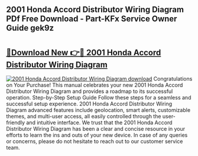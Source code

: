 ## 2001 Honda Accord Distributor Wiring Diagram PDf Free Download - Part-KFx Service Owner Guide gek9z

# <h2><a href="http://dfh8n7v.blite.top/?on=2001+Honda+Accord+Distributor+Wiring+Diagram">🔗Download New 👉🔴 2001 Honda Accord Distributor Wiring Diagram</a></h2>

[![2001 Honda Accord Distributor Wiring Diagram download](https://i.imgur.com/lujVjoI.png)](http://dfh8n7v.blite.top/?on=2001+Honda+Accord+Distributor+Wiring+Diagram)
Congratulations on Your Purchase! This manual celebrates your new 2001 Honda Accord Distributor Wiring Diagram and provides a roadmap to its successful operation. Step-by-Step Setup Guide Follow these steps for a seamless and successful setup experience. 2001 Honda Accord Distributor Wiring Diagram advanced features include geolocation, smart alerts, customizable themes, and multi-user access, all easily controlled through the user-friendly and intuitive interface. We trust that the 2001 Honda Accord Distributor Wiring Diagram has been a clear and concise resource in your efforts to learn the ins and outs of your new device. In case of any queries or concerns, please do not hesitate to reach out to our customer service team.
